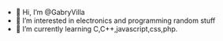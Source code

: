 - 👋 Hi, I’m @GabryVilla
- 👀 I’m interested in electronics and programming random stuff
- 🌱 I’m currently learning C,C++,javascript,css,php.

